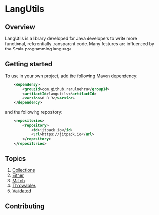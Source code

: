 # LangUtils

## Overview

LangUtils is a library developed for Java developers to write more functional, referentially transparent code.
Many features are influenced by the Scala programming language. 

## Getting started

To use in your own project, add the following Maven dependency:

```xml
	<dependency>
	    <groupId>com.github.rahulnehru</groupId>
	    <artifactId>langutils</artifactId>
	    <version>0.0.3</version>
	</dependency>
```

and the following repository:
```xml
	<repositories>
		<repository>
		    <id>jitpack.io</id>
		    <url>https://jitpack.io</url>
		</repository>
	</repositories>
```

## Topics

1. [Collections](com/rnehru/langutils/collections/collections.md)
2. [Either]()
3. [Match]()
4. [Throwables]()
5. [Validated]()

## Contributing



